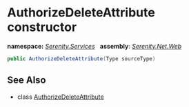# AuthorizeDeleteAttribute constructor
**namespace:** *[Serenity.Services](../../README.md#serenity.services-namespace)*   **assembly**: *[Serenity.Net.Web](../../README.md)*

```csharp
public AuthorizeDeleteAttribute(Type sourceType)
```

## See Also

* class [AuthorizeDeleteAttribute](../AuthorizeDeleteAttribute.md)